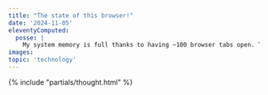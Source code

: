 ```yaml
---
title: "The state of this browser!"
date: '2024-11-05'
eleventyComputed:
  posse: |
    My system memory is full thanks to having ~100 browser tabs open. Thinking about creating a collection on my website to dump them all and calling it The state of this browser!
images:
topic: 'technology'
---
```


{% include "partials/thought.html" %}